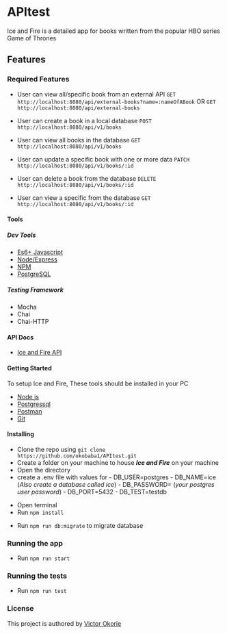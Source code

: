 # APItest
Ice and Fire is a detailed app for books written from the popular HBO series Game of Thrones


## Features

### Required Features

- User can view all/specific book from an external API
        `GET http://localhost:8080/api/external-books?name=:nameOfABook` OR
        `GET http://localhost:8080/api/external-books`

- User can create a book in a local database
        `POST http://localhost:8080/api/v1/books`

- User can view all books in the database
        `GET http://localhost:8080/api/v1/books`

- User can update a specific book with one or more data
        `PATCH http://localhost:8080/api/v1/books/:id`

- User can delete a book from the database
        `DELETE http://localhost:8080/api/v1/books/:id`

- User can view a specific from the database
        `GET http://localhost:8080/api/v1/books/:id`



#### Tools

##### Dev Tools

- [Es6+ Javascript](https://www.ecma-international.org/ecma-262/9.0/index.html)
- [Node/Express](https://nodejs.org/en/)
- [NPM](npmjs.com)
- [PostgreSQL](https://www.postgresql.org/)


##### Testing Framework

- Mocha
- Chai
- Chai-HTTP



#### API Docs

- [Ice and Fire API](https://www.anapioficeandfire.com/api/books)

#### Getting Started

To setup Ice and Fire, These tools should be installed in your PC

- [Node js](https://nodejs.org/en/download/)
- [Postgressql](https://www.postgresql.org/download/)
- [Postman](https://www.getpostman.com/downloads/)
- [Git](https://git-scm.com/downloads)


#### Installing

- Clone the repo using `git clone https://github.com/okobaba1/APItest.git`
- Create a folder on your machine to house **_Ice and Fire_** on your machine
- Open the directory
- create a .env file with values for
        - DB_USER=postgres
        - DB_NAME=ice (*Also create a database called ice*)
        - DB_PASSWORD= (*your postgres user password*)
        - DB_PORT=5432
        - DB_TEST=testdb



* Open terminal
* Run `npm install`
- Run ``` npm run db:migrate ``` to migrate database

### Running the app

- Run `npm run start`

### Running the tests

- Run `npm run test`

### License

This project is authored by [Victor Okorie](https://github.com/okobaba1) 